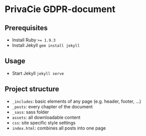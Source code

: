 PrivaCie GDPR-document
========================

Prerequisites
-------------
* Install Ruby `>= 1.9.3`
* Install Jekyll `gem install jekyll`

Usage
-----
* Start Jekyll `jekyll serve`

Project structure
-----------------

* `_includes`: basic elements of any page (e.g. header, footer, ...)
* `_posts`: every chapter of the document
* `_sass`: sass folder
* `assets`: all downloadable content
* `css`: site specific style settings
* `index.html`: combines all posts into one page
